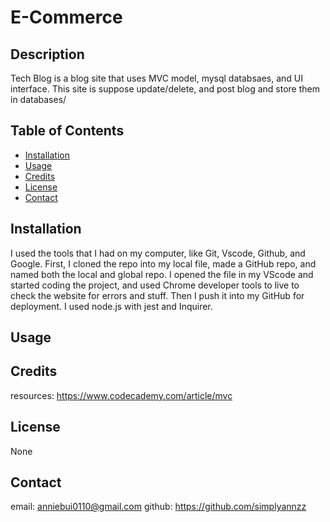 # E-Commerce

## Description

Tech Blog is a blog site that uses MVC model, mysql databsaes, and UI interface. This site is suppose update/delete, and post blog and store them in databases/

## Table of Contents

- [Installation](#installation)
- [Usage](#usage)
- [Credits](#credits)
- [License](#license)
- [Contact](#contact)

## Installation

I used the tools that I had on my computer, like Git, Vscode, Github, and Google. First, I cloned the repo into my local file, made a GitHub repo, and named both the local and global repo. I opened the file in my VScode and started coding the project, and used Chrome developer tools to live to check the website for errors and stuff. Then I push it into my GitHub for deployment. I used node.js with jest and Inquirer.

## Usage

## Credits

resources:
https://www.codecademy.com/article/mvc

## License

None

## Contact

email: anniebui0110@gmail.com
github: https://github.com/simplyannzz
